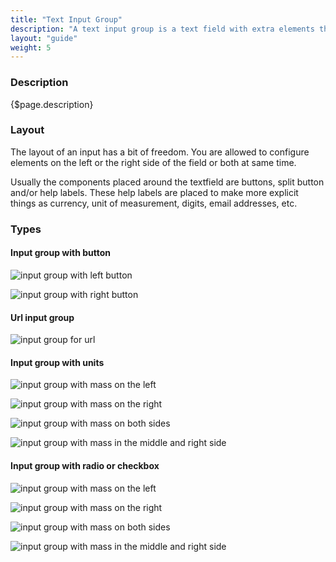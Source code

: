 ```yaml
---
title: "Text Input Group"
description: "A text input group is a text field with extra elements that makes the pattern more complete for a common or frequent use case."
layout: "guide"
weight: 5
---
```


### Description

{$page.description}

### Layout
The layout of an input has a bit of freedom. You are allowed to configure elements on the left or the right side of the field or both at same time.

Usually the components placed around the textfield are buttons, split button and/or help labels. These help labels are placed to make more explicit things as currency, unit of measurement, digits, email addresses, etc.

### Types

#### Input group with button

![input group with left button](../../../images/InputGroupButtonLeft.png)

![input group with right button](../../../images/InputGroupButtonRight.png)

#### Url input group

![input group for url](../../../images/InputGroupUrl.png)

#### Input group with units

![input group with mass on the left](../../../images/InputGroupAddonLeft+Placeholder.png)

![input group with mass on the right](../../../images/InputGroupAddonRight.png)

![input group with mass on both sides](../../../images/InputGroupAddonLeftAddonRight.png)

![input group with mass in the middle and right side](../../../images/InputGroupInsert.png)


#### Input group with radio or checkbox

![input group with mass on the left](../../../images/InputGroupCheckboxLeft.png)

![input group with mass on the right](../../../images/InputGroupCheckboxLeft+Active.png)

![input group with mass on both sides](../../../images/InputGroupRadioButtonLeft.png)

![input group with mass in the middle and right side](../../../images/InputGroupRadioButtonLeft+Active.png)

